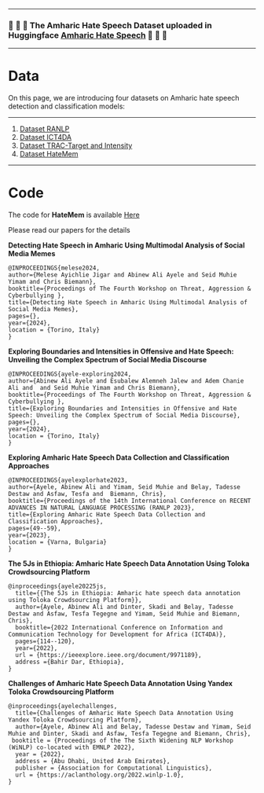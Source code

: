 ----
###  :tada: :tada:  :tada: The Amharic Hate Speech Dataset uploaded in Huggingface [Amharic Hate Speech](https://huggingface.co/datasets/uhhlt/amharichatespeechranlp) :tada: :tada: :tada:  

----
# Data

On this page, we are introducing four datasets on Amharic hate speech detection and classification models:

----
1. [Dataset RANLP](Data/RANLP2023)
1. [Dataset ICT4DA](Data/ICT4DA)
2. [Dataset TRAC-Target and Intensity](Data/Intensity)
3. [Dataset HateMem](Data/HateMem)
----

# Code
The code for **HateMem** is available [Here](Code/HateMem)


Please read our papers for the details

**Detecting Hate Speech in Amharic Using Multimodal Analysis of Social Media Memes**

```
@INPROCEEDINGS{melese2024,  
author={Melese Ayichlie Jigar and Abinew Ali Ayele and Seid Muhie Yimam and Chris Biemann},  
booktitle={Proceedings of The Fourth Workshop on Threat, Aggression & Cyberbullying },   
title={Detecting Hate Speech in Amharic Using Multimodal Analysis of Social Media Memes},
pages={},  
year={2024},    
location = {Torino, Italy}
}
```

**Exploring Boundaries and Intensities in Offensive and Hate Speech: Unveiling the Complex Spectrum of Social Media Discourse**

```
@INPROCEEDINGS{ayele-exploring2024,  
author={Abinew Ali Ayele and Esubalew Alemneh Jalew and Adem Chanie Ali and  and Seid Muhie Yimam and Chris Biemann},  
booktitle={Proceedings of The Fourth Workshop on Threat, Aggression & Cyberbullying },   
title={Exploring Boundaries and Intensities in Offensive and Hate Speech: Unveiling the Complex Spectrum of Social Media Discourse},
pages={},  
year={2024},    
location = {Torino, Italy}
}
```


**Exploring Amharic Hate Speech Data Collection and Classification Approaches**

```
@INPROCEEDINGS{ayelexplorhate2023,  
author={Ayele, Abinew Ali and Yimam, Seid Muhie and Belay, Tadesse Destaw and Asfaw, Tesfa and  Biemann, Chris},  
booktitle={Proceedings of the 14th International Conference on RECENT ADVANCES IN NATURAL LANGUAGE PROCESSING (RANLP 2023},   
title={Exploring Amharic Hate Speech Data Collection and Classification Approaches},
pages={49--59},  
year={2023},    
location = {Varna, Bulgaria}
}
```


**The 5Js in Ethiopia: Amharic Hate Speech Data Annotation Using Toloka Crowdsourcing Platform**
```
@inproceedings{ayele20225js,
  title={{The 5Js in Ethiopia: Amharic hate speech data annotation using Toloka Crowdsourcing Platform}},
  author={Ayele, Abinew Ali and Dinter, Skadi and Belay, Tadesse Destaw and Asfaw, Tesfa Tegegne and Yimam, Seid Muhie and Biemann, Chris},
  booktitle={2022 International Conference on Information and Communication Technology for Development for Africa (ICT4DA)},
  pages={114--120},
  year={2022},
  url = {https://ieeexplore.ieee.org/document/9971189},
  address ={Bahir Dar, Ethiopia},
}
```

**Challenges of Amharic Hate Speech Data Annotation Using Yandex Toloka Crowdsourcing Platform**
```
@inproceedings{ayelechallenges,
  title={Challenges of Amharic Hate Speech Data Annotation Using Yandex Toloka Crowdsourcing Platform},
  author={Ayele, Abinew Ali and Belay, Tadesse Destaw and Yimam, Seid Muhie and Dinter, Skadi and Asfaw, Tesfa Tegegne and Biemann, Chris},
 booktitle = {Proceedings of the The Sixth Widening NLP Workshop (WiNLP) co-located with EMNLP 2022},
  year = {2022},
  address = {Abu Dhabi, United Arab Emirates},
  publisher = {Association for Computational Linguistics},
  url = {https://aclanthology.org/2022.winlp-1.0},
}
```
